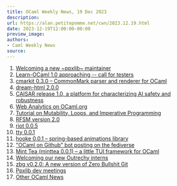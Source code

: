 ```yaml
---
title: OCaml Weekly News, 19 Dec 2023
description:
url: https://alan.petitepomme.net/cwn/2023.12.19.html
date: 2023-12-19T12:00:00-00:00
preview_image:
authors:
- Caml Weekly News
source:
---
```


<ol><li><a href="https://alan.petitepomme.net/cwn/2023.12.19.html#1">Welcoming a new ~ppxlib~ maintainer</a></li><li><a href="https://alan.petitepomme.net/cwn/2023.12.19.html#2">Learn-OCaml 1.0 approaching -- call for testers</a></li><li><a href="https://alan.petitepomme.net/cwn/2023.12.19.html#3">cmarkit 0.3.0 &ndash; CommonMark parser and renderer for OCaml</a></li><li><a href="https://alan.petitepomme.net/cwn/2023.12.19.html#4">dream-html 2.0.0</a></li><li><a href="https://alan.petitepomme.net/cwn/2023.12.19.html#5">CAISAR release 1.0, a platform for characterizing AI safety and robustness</a></li><li><a href="https://alan.petitepomme.net/cwn/2023.12.19.html#6">Web Analytics on OCaml.org</a></li><li><a href="https://alan.petitepomme.net/cwn/2023.12.19.html#7">Tutorial on Mutability, Loops, and Imperative Programming</a></li><li><a href="https://alan.petitepomme.net/cwn/2023.12.19.html#8">RFSM version 2.0</a></li><li><a href="https://alan.petitepomme.net/cwn/2023.12.19.html#9">riot 0.0.5</a></li><li><a href="https://alan.petitepomme.net/cwn/2023.12.19.html#10">tty 0.0.1</a></li><li><a href="https://alan.petitepomme.net/cwn/2023.12.19.html#11">hooke 0.0.1 &ndash; spring-based animations library</a></li><li><a href="https://alan.petitepomme.net/cwn/2023.12.19.html#12">&quot;OCaml on Github&quot; bot posting on the fediverse</a></li><li><a href="https://alan.petitepomme.net/cwn/2023.12.19.html#13">Mint Tea (minttea 0.0.1) &ndash; a little TUI framework for OCaml</a></li><li><a href="https://alan.petitepomme.net/cwn/2023.12.19.html#14">Welcoming our new Outrechy interns</a></li><li><a href="https://alan.petitepomme.net/cwn/2023.12.19.html#15">zbg v0.2.0: A new version of Zero Bullshit Git</a></li><li><a href="https://alan.petitepomme.net/cwn/2023.12.19.html#16">Ppxlib dev meetings</a></li><li><a href="https://alan.petitepomme.net/cwn/2023.12.19.html#17">Other OCaml News</a></li></ol>

